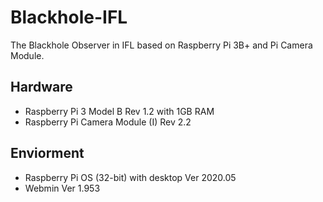 # Blackhole-IFL
The Blackhole Observer in IFL based on Raspberry Pi 3B+ and Pi Camera Module.

## Hardware
* Raspberry Pi 3 Model B Rev 1.2 with 1GB RAM
* Raspberry Pi Camera Module (I) Rev 2.2

## Enviorment
* Raspberry Pi OS (32-bit) with desktop Ver 2020.05
* Webmin Ver 1.953
